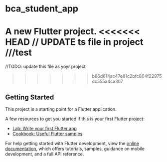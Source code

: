 # bca_student_app

A new Flutter project.
<<<<<<< HEAD
// UPDATE ts file in project
///test
=======
//TODO: update this file as yoyr project
>>>>>>> b86d614ac47e81c2bfc804f22975dc555a4ca307
## Getting Started

This project is a starting point for a Flutter application.

A few resources to get you started if this is your first Flutter project:

- [Lab: Write your first Flutter app](https://docs.flutter.dev/get-started/codelab)
- [Cookbook: Useful Flutter samples](https://docs.flutter.dev/cookbook)

For help getting started with Flutter development, view the
[online documentation](https://docs.flutter.dev/), which offers tutorials,
samples, guidance on mobile development, and a full API reference.
